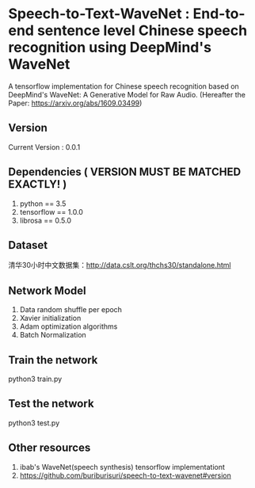 Speech-to-Text-WaveNet : End-to-end sentence level Chinese speech recognition using DeepMind's WaveNet
=
A tensorflow implementation for Chinese speech recognition based on DeepMind's WaveNet: A Generative Model for Raw Audio. (Hereafter the Paper: https://arxiv.org/abs/1609.03499)

Version
---
Current Version : 0.0.1

Dependencies ( VERSION MUST BE MATCHED EXACTLY! )
---
1. python == 3.5
2. tensorflow == 1.0.0
3. librosa == 0.5.0

Dataset
---
清华30小时中文数据集：http://data.cslt.org/thchs30/standalone.html

Network Model
---
1. Data random shuffle per epoch
2. Xavier initialization
3. Adam optimization algorithms
4. Batch Normalization

Train the network
---
python3 train.py

Test the network
---
python3 test.py

Other resources
---
1. ibab's WaveNet(speech synthesis) tensorflow implementationt
2. https://github.com/buriburisuri/speech-to-text-wavenet#version
